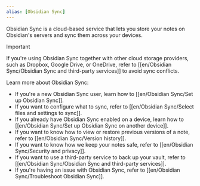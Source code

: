 ```yaml
---
alias: [Obsidian Sync]
---
```


Obsidian Sync is a cloud-based service that lets you store your notes on Obsidian's servers and sync them across your devices.

> [!important]
> If you're using Obsidian Sync together with other cloud storage providers, such as Dropbox, Google Drive, or OneDrive, refer to [[en/Obsidian Sync/Obsidian Sync and third-party services]] to avoid sync conflicts.

Learn more about Obsidian Sync:

- If you're a new Obsidian Sync user, learn how to [[en/Obsidian Sync/Set up Obsidian Sync]].
- If you want to configure what to sync, refer to [[en/Obsidian Sync/Select files and settings to sync]].
- If you already have Obsidian Sync enabled on a device, learn how to [[en/Obsidian Sync/Set up Obsidian Sync on another device]].
- If you want to know how to view or restore previous versions of a note, refer to [[en/Obsidian Sync/Version history]].
- If you want to know how we keep your notes safe, refer to [[en/Obsidian Sync/Security and privacy]].
- If you want to use a third-party service to back up your vault, refer to [[en/Obsidian Sync/Obsidian Sync and third-party services]].
- If you're having an issue with Obsidian Sync, refer to [[en/Obsidian Sync/Troubleshoot Obsidian Sync]].

